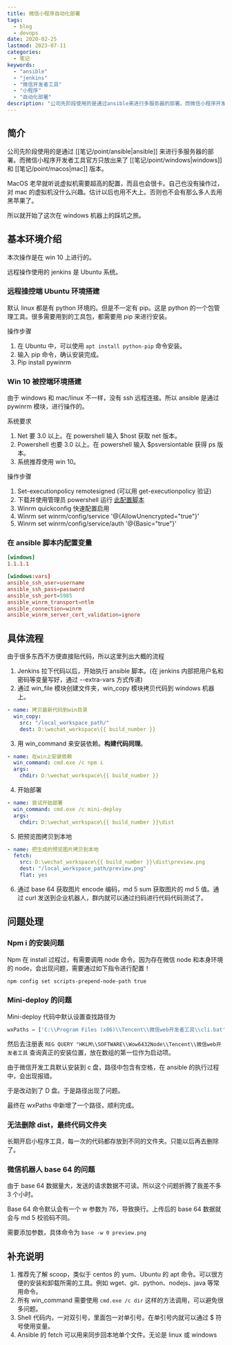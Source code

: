 ```yaml
---
title: 微信小程序自动化部署
tags:
  - blog
  - devops
date: 2020-02-25
lastmod: 2023-07-11
categories:
  - 笔记
keywords:
  - "ansible"
  - "jenkins"
  - "微信开发者工具"
  - "小程序"
  - "自动化部署"
description: "公司先阶段使用的是通过ansible来进行多服务器的部署。而微信小程序开发者工具官方只放出来了windows和mac版本。macOS老早就听说虚拟机需要超高的配置，而且也会很卡。自己也没有操作过，对mac的虚拟机没什么兴趣。估计以后也用不大上。否则也不会有那么多人去用黑苹果了。所以就开始了这次在windows机器上的踩坑之旅"
---
```


## 简介

公司先阶段使用的是通过 [[笔记/point/ansible|ansible]] 来进行多服务器的部署。而微信小程序开发者工具官方只放出来了 [[笔记/point/windows|windows]] 和 [[笔记/point/macos|mac]] 版本。

MacOS 老早就听说虚拟机需要超高的配置，而且也会很卡。自己也没有操作过，对 mac 的虚拟机没什么兴趣。估计以后也用不大上。否则也不会有那么多人去用黑苹果了。

所以就开始了这次在 windows 机器上的踩坑之旅。

## 基本环境介绍

本次操作是在 win 10 上进行的。

远程操作使用的 jenkins 是 Ubuntu 系统。

### 远程操控端 Ubuntu 环境搭建

默认 linux 都是有 python 环境的。但是不一定有 pip。这是 python 的一个包管理工具。很多需要用到的工具包，都需要用 pip 来进行安装。

操作步骤

1. 在 Ubuntu 中，可以使用 `apt install python-pip` 命令安装。
2. 输入 pip 命令，确认安装完成。
3. Pip install pywinrm

### Win 10 被控端环境搭建

由于 windows 和 mac/linux 不一样，没有 ssh 远程连接。所以 ansible 是通过 pywinrm 模块，进行操作的。

系统要求

1. Net 要 3.0 以上。在 powershell 输入 $host 获取 net 版本。
2. Powershell 也要 3.0 以上。在 powershell 输入 $psversiontable 获得 ps 版本。
3. 系统推荐使用 win 10。

操作步骤

1. Set-executionpolicy remotesigned (可以用 get-executionpolicy 验证)
2. 下载并使用管理员 powershell 运行 [此配置脚本](https://github.com/ansible/ansible/blob/devel/examples/scripts/ConfigureRemotingForAnsible.ps1)
3. Winrm quickconfig 快速配置启用
4. Winrm set winrm/config/service '@{AllowUnencrypted="true"}'
5. Winrm set winrm/config/service/auth '@{Basic="true"}'

### 在 ansible 脚本内配置变量

```toml
[windows]
1.1.1.1

[windows:vars]
ansible_ssh_user=username
ansible_ssh_pass=password
ansible_ssh_port=5985
ansible_winrm_transport=ntlm
ansible_connection=winrm
ansible_winrm_server_cert_validation=ignore
```

## 具体流程

由于很多东西不方便直接贴代码，所以这里列出大概的流程

1. Jenkins 拉下代码以后，开始执行 ansible 脚本。(在 jenkins 内部把用户名和密码等变量写好，通过 --extra-vars 方式传递)
2. 通过 win_file 模块创建文件夹，win_copy 模块拷贝代码到 windows 机器上。

```yml
- name: 拷贝最新代码到win目录
  win_copy:
    src: "/local_workspace_path/"
    dest: D:\wechat_workspace\{{ build_number }}
```

3. 用 win_command 来安装依赖。**构建代码同理**。

```yml
- name: 在win上安装依赖
  win_command: cmd.exe /c npm i
  args:
    chdir: D:\wechat_workspace\{{ build_number }}
```

4. 开始部署

```yml
- name: 尝试开始部署
  win_command: cmd.exe /c mini-deploy
  args: 
    chdir: D:\wechat_workspace\{{ build_number }}\dist
```

5. 把预览图拷贝到本地

```yml
- name: 把生成的预览图片拷贝到本地
  fetch:
    src: D:\wechat_workspace\{{ build_number }}\dist\preview.png
    dest: "/local_workspace_path/preview.png"
    flat: yes
```

6. 通过 base 64 获取图片 encode 编码，md 5 sum 获取图片的 md 5 值。通过 curl 发送到企业机器人，群内就可以通过扫码进行代码代码测试了。

## 问题处理

### Npm i 的安装问题

Npm 在 install 过程过，有需要调用 node 命令。因为存在微信 node 和本身环境的 node，会出现问题，需要通过如下指令进行配置！

```bash
npm config set scripts-prepend-node-path true
```

### Mini-deploy 的问题

Mini-deploy 代码中默认设置查找路径为

```js
wxPaths = ['C:\\Program Files (x86)\\Tencent\\微信web开发者工具\\cli.bat', 'C:\\Program Files\\Tencent\\微信web开发者工具\\cli.bat']
```

然后去注册表 `REG QUERY "HKLM\\SOFTWARE\\Wow6432Node\\Tencent\\微信web开发者工具` 查询真正的安装位置，放在数组的第一位作为启动项。

由于微信开发工具默认安装到 c 盘，路径中包含有空格，在 ansible 的执行过程中，会出现报错。

于是改动到了 D 盘。于是路径出现了问题。

最终在 wxPaths 中新增了一个路径，顺利完成。

### 无法删除 dist，最终代码文件夹

长期开启小程序工具，每一次的代码都存放到不同的文件夹。只能以后再去删除了。

### 微信机器人 base 64 的问题

由于 base 64 数据量大，发送的请求数据不可读。所以这个问题折腾了我差不多 3 个小时。

Base 64 命令默认会有一个 w 参数为 76，导致换行。上传后的 base 64 数据就会与 md 5 校验码不同。

需要添加参数，具体命令为 `base -w 0 preview.png`

## 补充说明

1. 推荐先了解 scoop，类似于 centos 的 yum、Ubuntu 的 apt 命令。可以很方便的安装和卸载所需的工具。例如 wget、git、python、nodejs、java 等常用命令。
2. 所有 win_command 需要使用 `cmd.exe /c dir` 这样的方法调用，可以避免很多问题。
3. Shell 代码内，一对双引号，里面包一对单引号。在单引号内就可以通过 $ 符号使用变量。
4. Ansible 的 fetch 可以用来同步回本地单个文件。无论是 linux 或 windows
